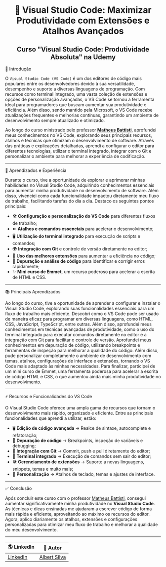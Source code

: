 <h1 align="center">🚀 Visual Studio Code: Maximizar Produtividade com Extensões e Atalhos Avançados</h1>
<h2 align="center">Curso "Visual Studio Code: Produtividade Absoluta" na Udemy</h2>

📌 Introdução

O `Visual Studio Code (VS Code)` é um dos editores de código mais populares entre os desenvolvedores devido à sua versatilidade, desempenho e suporte a diversas linguagens de programação. Com recursos como terminal integrado, uma vasta coleção de extensões e opções de personalização avançadas, o VS Code se tornou a ferramenta ideal para programadores que buscam aumentar sua produtividade e eficiência. Além disso, sendo mantido pela Microsoft, o VS Code recebe atualizações frequentes e melhorias contínuas, garantindo um ambiente de desenvolvimento sempre atualizado e otimizado.

Ao longo do curso ministrado pelo professor [**Matheus Battisti**](https://www.linkedin.com/in/matheusbattisti/), aprofundei meus conhecimentos no VS Code, explorando seus principais recursos, atalhos e técnicas que otimizam o desenvolvimento de software. Através das práticas e explicações detalhadas, aprendi a configurar o editor para diferentes tecnologias, utilizar o terminal integrado, integrar com o Git e personalizar o ambiente para melhorar a experiência de codificação.

---

🎯 Aprendizados e Experiência

Durante o curso, tive a oportunidade de explorar e aprimorar minhas habilidades no Visual Studio Code, adquirindo conhecimentos essenciais para aumentar minha produtividade no desenvolvimento de software. Além disso, vivenciei como cada funcionalidade impactou diretamente meu fluxo de trabalho, facilitando tarefas do dia a dia. Destaco os seguintes pontos principais:

- 🛠️ **Configuração e personalização do VS Code** para diferentes fluxos de trabalho;
- ⏩ **Atalhos e comandos essenciais** para acelerar o desenvolvimento;
- 🖥️ **Utilização do terminal integrado** para execução de scripts e comandos;
- 🌍 **Integração com Git** e controle de versão diretamente no editor;
- 🔌 **Uso das melhores extensões** para aumentar a eficiência no código;
- 🐞 **Depuração e análise de código** para identificar e corrigir erros rapidamente;
- ✨ **Mini curso de Emmet**, um recurso poderoso para acelerar a escrita de HTML e CSS.

---

📚 Principais Aprendizados

Ao longo do curso, tive a oportunidade de aprender a configurar e instalar o Visual Studio Code, explorando suas funcionalidades essenciais para um fluxo de trabalho mais eficiente. Descobri como o VS Code pode ser usado de maneira eficaz para programar em diversas linguagens, como HTML, CSS, JavaScript, TypeScript, entre outras. Além disso, aprofundei meus conhecimentos em técnicas avançadas de produtividade, como o uso do terminal integrado para executar comandos diretamente no editor e a integração com Git para facilitar o controle de versão. Aprofundei meus conhecimentos em depuração de código, utilizando breakpoints e ferramentas de inspeção para melhorar a qualidade do código. Além disso, pude personalizar completamente o ambiente de desenvolvimento com temas, atalhos, configurações de interface e extensões, tornando o VS Code mais adaptado às minhas necessidades. Para finalizar, participei de um mini curso de Emmet, uma ferramenta poderosa para acelerar a escrita de código HTML e CSS, o que aumentou ainda mais minha produtividade no desenvolvimento.

---

⚡ Recursos e Funcionalidades do VS Code

O Visual Studio Code oferece uma ampla gama de recursos que tornam o desenvolvimento mais rápido, organizado e eficiente. Entre as principais funcionalidades que aprendi a utilizar, estão:

- 🖥 **Edição de código avançada** → Realce de sintaxe, autocomplete e refatoração;
- 🐞 **Depuração de código** → Breakpoints, inspeção de variáveis e debugging;
- 🔄 **Integração com Git** → Commit, push e pull diretamente do editor;
- 🎯 **Terminal integrado** → Execução de comandos sem sair do editor;
- 🛠 **Gerenciamento de extensões** → Suporte a novas linguagens, snippets, temas e muito mais;
- 🎨 **Personalização** → Atalhos de teclado, temas e ajustes de interface.

---

✅ Conclusão

Após concluir este curso com o professor [Matheus Battisti](https://horadecodar.com.br/), consegui aumentar significativamente minha produtividade no **Visual Studio Code**. As técnicas e dicas ensinadas me ajudaram a escrever código de forma mais rápida e eficiente, aproveitando ao máximo os recursos do editor. Agora, aplico diariamente os atalhos, extensões e configurações personalizadas para otimizar meu fluxo de trabalho e melhorar a qualidade do meu desenvolvimento.

---

| 🌎 LinkedIn                                                              | 👤 **Autor**                                                                 |
| ------------------------------------------------------------------------ | ---------------------------------------------------------------------------- |
| [LinkedIn](https://www.linkedin.com/in/albert-backend-java-spring-boot/) | [Albert Silva](https://www.linkedin.com/in/albert-backend-java-spring-boot/) |
